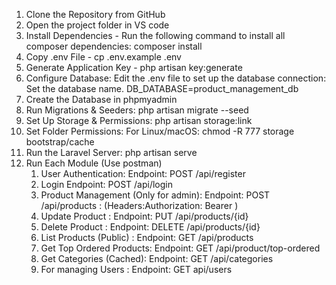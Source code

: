 1. Clone the Repository from GitHub
2. Open the project folder in VS code
3. Install Dependencies - Run the following command to install all composer dependencies:
composer install
4. Copy .env File - cp .env.example .env
5. Generate Application Key - php artisan key:generate
6. Configure Database: Edit the .env file to set up the database connection:
Set the database name.
DB_DATABASE=product_management_db
7. Create the Database in phpmyadmin
8. Run Migrations & Seeders: php artisan migrate --seed
9. Set Up Storage & Permissions: php artisan storage:link
10. Set Folder Permissions: For Linux/macOS: chmod -R 777 storage bootstrap/cache
11. Run the Laravel Server: php artisan serve
12. Run Each Module (Use postman)
    1. User Authentication: Endpoint: POST /api/register
    2. Login Endpoint: POST /api/login
    3. Product Management (Only for admin): Endpoint: POST /api/products : (Headers:Authorization: Bearer <your-token>)
    4. Update Product : Endpoint: PUT /api/products/{id}
    5. Delete Product : Endpoint: DELETE /api/products/{id}
    6. List Products (Public) : Endpoint: GET /api/products
    7. Get Top Ordered Products: Endpoint: GET /api/product/top-ordered
    8. Get Categories (Cached): Endpoint: GET /api/categories
    9. For managing Users : Endpoint: GET api/users
    


